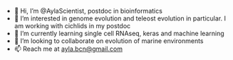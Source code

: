 - 👋 Hi, I’m @AylaScientist, postdoc in bioinformatics
- 👀 I’m interested in genome evolution and teleost evolution in particular. I am working with cichlids in my postdoc
- 🌱 I’m currently learning single cell RNAseq, keras and machine learning
- 💞️ I’m looking to collaborate on evolution of marine environments
- 📫 Reach me at ayla.bcn@gmail.com

<!---
AylaScientist/AylaScientist is a ✨ special ✨ repository because its `README.md` (this file) appears on your GitHub profile.
You can click the Preview link to take a look at your changes.
--->
